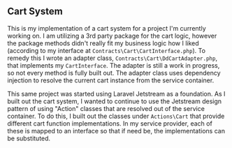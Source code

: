 ## Cart System

This is my implementation of a cart system for a project I'm currently working on. I am utilizing a 3rd party package for the cart logic, however the package methods didn't really fit my business logic how I liked (according to my interface at `Contracts\Cart\CartInterface.php`). To remedy this I wrote an adapter class, `Contracts\Cart\DdCartAdapter.php`, that implements my `CartInterface`. The adapter is still a work in progress, so not every method is fully built out. The adapter class uses dependency injection to resolve the current cart instance from the service container.

This same project was started using Laravel Jetstream as a foundation. As I built out the cart system, I wanted to continue to use the Jetstream design pattern of using "Action" classes that are resolved out of the service container. To do this, I built out the classes under `Actions\Cart` that provide different cart function implementations. In my service provider, each of these is mapped to an interface so that if need be, the implementations can be substituted.